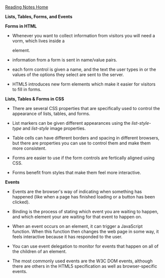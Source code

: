 [Reading Notes Home](https://d-d-wolfe.github.io/reading-notes/)

**Lists, Tables, Forms, and Events**

**Forms in HTML**
- Whenever you want to collect information from visitors you will need a vorm, which lives inside a <form> element.

- information from a form is sent in name/value pairs.

- each form control is given a name, and the text the user types in or the values of the options they select are sent to the server.

- HTML5 introduces new form elements which make it easier for visitors to fill in forms.

**Lists, Tables & Forms in CSS**

- There are several CSS properties that are specifically used to control the appearance of lists, tables, and forms.

- List markers can be given different appearances using the *list-style-type* and *list-style* image properties.

- Table cells can have different borders and spacing in different browsers, but there are properties you can use to control them and make them more consistent.

- Forms are easier to use if the form controls are fertically aligned using CSS.

- Forms benefit from styles that make them feel more interactive.

**Events**

- Events are the browser's way of indicating when something has happened (like when a page has finished loading or a button has been clicked).

- Binding is the process of stating which event you are waiting to happen, and which element your are waiting for that event to happen on.

- When an event occurs on an element, it can trigger a JavaScript function. When this function then changes the web page in some way, it feels interactive because it has responded to the user.

- You can use event delegation to monitor for events that happen on all of the children of an element.

- The most commonly used events are the W3C DOM events, although there are others in the HTML5 specification as well as browser-specific events.